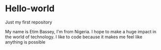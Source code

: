 # Hello-world
Just my first repository

My name is Etim Bassey, I'm from Nigeria. I hope to make a huge impact in the world of technology.
I like to code because it makes me feel like anything is possible

